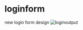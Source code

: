 # loginform
new login form design
![loginoutput](https://user-images.githubusercontent.com/84903276/132089296-ad730ecb-be68-481a-8fa9-03c84988d0c5.JPG)
